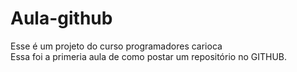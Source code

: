 # Aula-github
 Esse é um projeto do curso programadores carioca
 <br>
 Essa foi a primeria aula de como postar um repositório no GITHUB.
